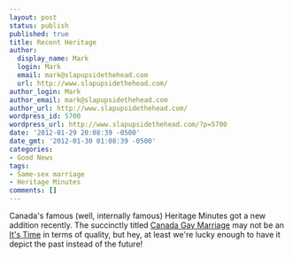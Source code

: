 ```yaml
---
layout: post
status: publish
published: true
title: Recent Heritage
author:
  display_name: Mark
  login: Mark
  email: mark@slapupsidethehead.com
  url: http://www.slapupsidethehead.com/
author_login: Mark
author_email: mark@slapupsidethehead.com
author_url: http://www.slapupsidethehead.com/
wordpress_id: 5700
wordpress_url: http://www.slapupsidethehead.com/?p=5700
date: '2012-01-29 20:08:39 -0500'
date_gmt: '2012-01-30 01:08:39 -0500'
categories:
- Good News
tags:
- Same-sex marriage
- Heritage Minutes
comments: []
---
```

Canada's famous (well, internally famous) Heritage Minutes got a new addition recently. The succinctly titled [Canada Gay Marriage](http://youtu.be/I2waZOYD0-A "If you live in Canada, you'll understand these things") may not be an [It's Time](http://youtu.be/_TBd-UCwVAY "This is how you do it, folks") in terms of quality, but hey, at least we're lucky enough to have it depict the past instead of the future!

